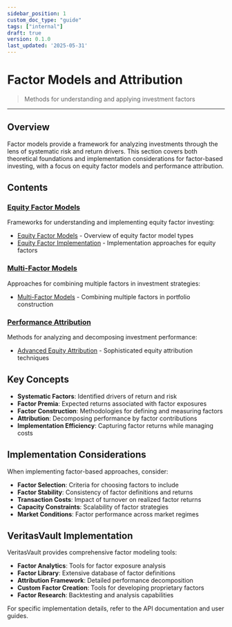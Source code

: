 ```yaml
---
sidebar_position: 1
custom_doc_type: "guide"
tags: ["internal"]
draft: true
version: 0.1.0
last_updated: '2025-05-31'
---
```


# Factor Models and Attribution

> Methods for understanding and applying investment factors

---

## Overview

Factor models provide a framework for analyzing investments through the lens of systematic risk and return drivers. This section covers both theoretical foundations and implementation considerations for factor-based investing, with a focus on equity factor models and performance attribution.

## Contents

### [Equity Factor Models](./equity-factors/index.md)

Frameworks for understanding and implementing equity factor investing:
* [Equity Factor Models](./equity-factors/equity-factor-models.md) - Overview of equity factor model types
* [Equity Factor Implementation](./equity-factors/equity-factor-implementation.md) - Implementation approaches for equity factors

### [Multi-Factor Models](./multi-factor/index.md)

Approaches for combining multiple factors in investment strategies:
* [Multi-Factor Models](./multi-factor/multi-factor-models.md) - Combining multiple factors in portfolio construction

### [Performance Attribution](./attribution/index.md)

Methods for analyzing and decomposing investment performance:
* [Advanced Equity Attribution](./attribution/advanced-equity-attribution.md) - Sophisticated equity attribution techniques

## Key Concepts

* **Systematic Factors**: Identified drivers of return and risk
* **Factor Premia**: Expected returns associated with factor exposures
* **Factor Construction**: Methodologies for defining and measuring factors
* **Attribution**: Decomposing performance by factor contributions
* **Implementation Efficiency**: Capturing factor returns while managing costs

## Implementation Considerations

When implementing factor-based approaches, consider:

* **Factor Selection**: Criteria for choosing factors to include
* **Factor Stability**: Consistency of factor definitions and returns
* **Transaction Costs**: Impact of turnover on realized factor returns
* **Capacity Constraints**: Scalability of factor strategies
* **Market Conditions**: Factor performance across market regimes

## VeritasVault Implementation

VeritasVault provides comprehensive factor modeling tools:

* **Factor Analytics**: Tools for factor exposure analysis
* **Factor Library**: Extensive database of factor definitions
* **Attribution Framework**: Detailed performance decomposition
* **Custom Factor Creation**: Tools for developing proprietary factors
* **Factor Research**: Backtesting and analysis capabilities

For specific implementation details, refer to the API documentation and user guides.